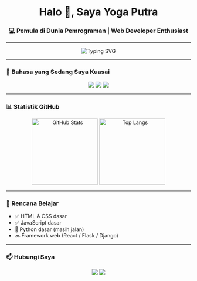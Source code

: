<!-- Header -->
<h1 align="center">Halo 👋, Saya Yoga Putra</h1>
<h3 align="center">💻 Pemula di Dunia Pemrograman | Web Developer Enthusiast</h3>

---

<!-- Banner animasi -->
<p align="center">
  <img src="https://readme-typing-svg.demolab.com?font=Fira+Code&size=22&pause=1000&color=00F7FF&center=true&vCenter=true&width=600&lines=Sedang+belajar+HTML%2C+JavaScript+%26+Python;Ingin+jadi+Developer+Website+%26+Aplikasi;Code+%7C+Learn+%7C+Share" alt="Typing SVG" />
</p>

---

### 🚀 Bahasa yang Sedang Saya Kuasai
<p align="center">
  <img src="https://img.shields.io/badge/-HTML5-orange?logo=html5&logoColor=white&style=for-the-badge" />
  <img src="https://img.shields.io/badge/-JavaScript-yellow?logo=javascript&logoColor=white&style=for-the-badge" />
  <img src="https://img.shields.io/badge/-Python-blue?logo=python&logoColor=white&style=for-the-badge" />
</p>

---

### 📊 Statistik GitHub
<p align="center">
  <img src="https://github-readme-stats.vercel.app/api?username=osengsu&show_icons=true&theme=tokyonight" alt="GitHub Stats" height="180"/>
  <img src="https://github-readme-stats.vercel.app/api/top-langs/?username=osengsu&layout=compact&theme=tokyonight" alt="Top Langs" height="180"/>
</p>

---

### 🎯 Rencana Belajar
- ✅ HTML & CSS dasar  
- ✅ JavaScript dasar  
- 🔄 Python dasar (masih jalan)  
- 🔜 Framework web (React / Flask / Django)  

---

### 📫 Hubungi Saya
<p align="center">
  <a href="mailto:yogamc291@email.com"><img src="https://img.shields.io/badge/Email-D14836?style=for-the-badge&logo=gmail&logoColor=white"/></a>
  <a href="https://osengsu.github.io/yosite/porto.html"><img src="https://img.shields.io/badge/Portfolio-000000?style=for-the-badge&logo=About.me&logoColor=white"/></a>
</p>
